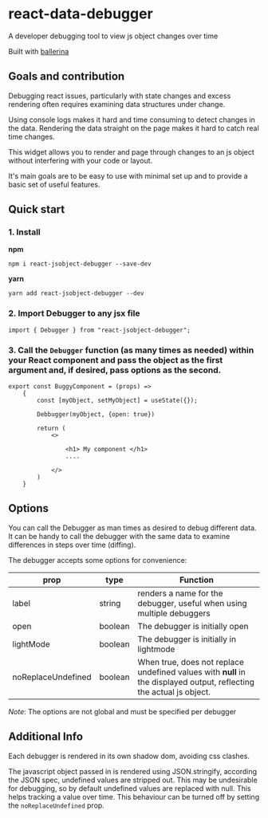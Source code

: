 # react-data-debugger
A developer debugging tool to view js object changes over time

Built with [ballerina](https://www.npmjs.com/package/ballerina-core) 

## Goals and contribution
Debugging react issues, particularly with state changes and excess rendering often requires examining data structures under change.

Using console logs makes it hard and time consuming to detect changes in the data. Rendering the data straight on the page makes it hard to catch real time changes.

This widget allows you to render and page through changes to an js object without interfering with your code or layout. 

It's main goals are to be easy to use with minimal set up and to provide a basic set of useful features.

## Quick start

### 1. Install

**npm**

```npm i react-jsobject-debugger --save-dev```

**yarn**

```yarn add react-jsobject-debugger --dev```

### 2. Import Debugger to any jsx file

```import { Debugger } from "react-jsobject-debugger";```

### 3.  Call the ```Debugger``` function (as many times as needed) within your React component and pass the object as the first argument and, if desired, pass options as the second.

```
export const BuggyComponent = (props) =>
    {
        const [myObject, setMyObject] = useState({});

        Debbugger(myObject, {open: true})

        return (
            <>

                <h1> My component </h1>
                ....
                
            </>
        )
    }
```

## Options

You can call the Debugger as man times as desired to debug different data.
It can be handy to call the debugger with the same data to examine differences in steps over time (diffing).

The debugger accepts some options for convenience:

| prop | type |  Function |
| ---- | ---- | --------- |
| label | string | renders a name for the debugger, useful when using multiple debuggers
| open | boolean | The debugger is initially open 
| lightMode | boolean | The debugger is initially in lightmode
| noReplaceUndefined | boolean | When true, does not replace undefined values with **null** in the displayed output, reflecting the actual js object.

*Note*: The options are not global and must be specified per debugger

## Additional Info

Each debugger is rendered in its own shadow dom, avoiding css clashes.

The javascript object passed in is rendered using JSON.stringify, according the JSON spec, undefined values are stripped out. This may be undesirable for debugging, so by default undefined values are replaced with null. This helps tracking a value over time. This behaviour can be turned off by setting the ```noReplaceUndefined``` prop.
